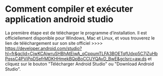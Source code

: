# Comment compiler et exécuter application android studio

La première étape est de télécharger le programme d’installation. Il est officiellement disponible pour Windows, Mac et Linux, et vous trouverez le lien de téléchargement sur son site officiel >>>> https://developer.android.com/studio?hl=fr&gclid=CjwKCAjwruSHBhAtEiwA_qCppumTLFA3BOETqfUdxp5C7jZuHbPqssC4PViPqDSefrMDKHHmekBQpBoCCUYQAvD_BwE&gclsrc=aw.ds
et cliquez sur le bouton "Télécharger Android Studio" ou "Download Android Studio".

